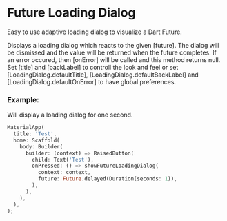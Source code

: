 # Future Loading Dialog

Easy to use adaptive loading dialog to visualize a Dart Future.

Displays a loading dialog which reacts to the given [future]. The dialog
will be dismissed and the value will be returned when the future completes.
If an error occured, then [onError] will be called and this method returns
null. Set [title] and [backLabel] to controll the look and feel or set
[LoadingDialog.defaultTitle], [LoadingDialog.defaultBackLabel] and
[LoadingDialog.defaultOnError] to have global preferences.

### Example:

Will display a loading dialog for one second.

```dart
MaterialApp(
  title: 'Test',
  home: Scaffold(
    body: Builder(
      builder: (context) => RaisedButton(
        child: Text('Test'),
        onPressed: () => showFutureLoadingDialog(
          context: context,
          future: Future.delayed(Duration(seconds: 1)),
        ),
      ),
    ),
  ),
);
```